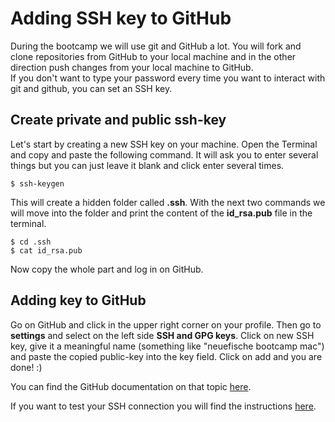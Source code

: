# Adding SSH key to GitHub

During the bootcamp we will use git and GitHub a lot. You will fork and clone repositories from GitHub to your local machine and in the other direction push changes from your local machine to GitHub.  
If you don't want to type your password every time you want to interact with git and github, you can set an SSH key. 


## Create private and public ssh-key

Let's start by creating a new SSH key on your machine. Open the Terminal and copy and paste the following command. It will ask you to enter several things but you can just leave it blank and click enter several times. 

```
$ ssh-keygen
```
This will create a hidden folder called **.ssh**. With the next two commands we will move into the folder and print the content of the **id_rsa.pub** file in the terminal. 

```
$ cd .ssh
$ cat id_rsa.pub
```

Now copy the whole part and log in on GitHub. 

## Adding key to GitHub

Go on GitHub and click in the upper right corner on your profile. Then go to **settings** and select on the left side **SSH and GPG keys**. Click on new SSH key, give it a meaningful name (something like "neuefische bootcamp mac") and paste the copied public-key into the key field. Click on add and you are done! :) 

You can find the GitHub documentation on that topic [here](https://docs.github.com/en/github/authenticating-to-github/adding-a-new-ssh-key-to-your-github-account).

If you want to test your SSH connection you will find the instructions [here](https://docs.github.com/en/github/authenticating-to-github/testing-your-ssh-connection).
